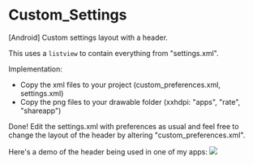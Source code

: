 Custom_Settings
===============

[Android] Custom settings layout with a header.

This uses a `listview` to contain everything from "settings.xml".

Implementation:
- Copy the xml files to your project (custom_preferences.xml, settings.xml)
- Copy the png files to your drawable folder (xxhdpi: "apps", "rate", "shareapp")

Done! Edit the settings.xml with preferences as usual and feel free to change the layout of the header by altering "custom_preferences.xml". 

Here's a demo of the header being used in one of my apps:
![](http://imgur.com/t5Xnsfi)
